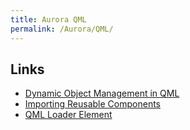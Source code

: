 ```yaml
---
title: Aurora QML
permalink: /Aurora/QML/
---
```


Links
-----

-   [Dynamic Object Management in QML](http://doc.qt.nokia.com/4.7-snapshot/qdeclarativedynamicobjects.html)
-   [Importing Reusable Components](http://doc.qt.nokia.com/4.7-snapshot/qmlreusablecomponents.html)
-   [QML Loader Element](http://doc.qt.nokia.com/4.7-snapshot/qml-loader.html#details)
